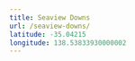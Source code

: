 ```yaml
---
title: Seaview Downs
url: /seaview-downs/
latitude: -35.04215
longitude: 138.53833930000002
---
```

